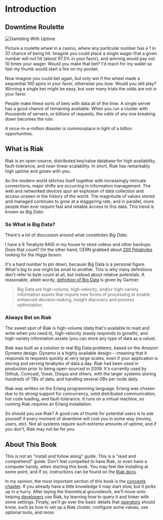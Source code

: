 # Introduction

## Downtime Roulette

![Gambling With Uptime](../assets/decor/roulette.png)

Picture a roulette wheel in a casino, where any particular number has a 1 in 37 chance of being hit. Imagine you could place a single wager that a given number will *not* hit (about 97.3% in your favor), and winning would pay out 10 times your wager. Would you make that bet? I'd reach for my wallet so fast my thumb would start a fire on my pocket.

Now imagine you could bet again, but only win if the wheel made a sequential 100 spins in your favor, otherwise you lose. Would you still play? Winning a single bet might be easy, but over many trials the odds are not in your favor.

People make these sorts of bets with data all of the time. A single server has a good chance of remaining available. When you run a cluster with thousands of servers, or billions of requests, the odds of any one breaking down becomes the rule.

A once-in-a-million disaster is commonplace in light of a billion opportunities.

## What is Riak

Riak is an open-source, distributed key/value database for high availability, fault-tolerance, and near-linear scalability. In short, Riak has remarkably high uptime and grows with you.

<!-- image: phone with 1/0's flying from it to a disk array -->

As the modern world stitches itself together with increasingly intricate connections, major shifts are occurring in information management. The web and networked devices spur an explosion of data collection and access unseen in the history of the world. The magnitude of values stored and managed continues to grow at a staggering rate, and in parallel, more people than ever require fast and reliable access to this data. This trend is known as *Big Data*.

<aside id="big-data" class="sidebar"><h3>So What is Big Data?</h3>

There's a lot of discussion around what constitutes <em>Big Data</em>.

I have a 6 Terabyte RAID in my house to store videos and other backups. Does that count? On the other hand, CERN grabbed about [200 Petabytes](http://www.itbusinessedge.com/cm/blogs/lawson/the-big-data-software-problem-behind-cerns-higgs-boson-hunt/?cs=50736) looking for the Higgs boson.

<!-- image: raid box -->

It's a hard number to pin down, because Big Data is a personal figure. What's big to one might be small to another. This is why many definitions don't refer to byte count at all, but instead about relative potentials. A reasonable, albeit wordy, [definition of Big Data](http://www.gartner.com/DisplayDocument?ref=clientFriendlyUrl&id=2057415) is given by Gartner.

<blockquote>Big Data are high-volume, high-velocity, and/or high-variety information assets that require new forms of processing to enable enhanced decision making, insight discovery and process optimization.</blockquote></aside>

### Always Bet on Riak

The sweet spot of Riak is high-volume (data that's available to read and write when you need it), high-velocity (easily responds to growth), and high-variety information assets (you can store any type of data as a value).

Riak was built as a solution to real Big Data problems, based on the *Amazon Dynamo* design. Dynamo is a highly available design---meaning that it responds to requests quickly at very large scales, even if your application is storing and serving terabytes of data a day. Riak had been used in production prior to being open-sourced in 2009. It's currently used by Github, Comcast, Voxer, Disqus and others, with the larger systems storing hundreds of TBs of data, and handling several GBs per node daily.

Riak was written on the Erlang programming language. Erlang was chosen due to its strong support for concurrency, solid distributed communication, hot code loading, and fault-tolerance. It runs on a virtual machine, so running Riak requires an Erlang installation.

So should you use Riak? A good rule of thumb for potential users is to ask yourself if every moment of downtime will cost you in some way (money, users, etc). Not all systems require such extreme amounts of uptime, and if you don't, Riak may not be for you.

## About This Book

This is not an "install and follow along" guide. This is a "read and comprehend" guide. Don't feel compelled to have Riak, or even have a computer handy, when starting this book. You may feel like installing at some point, and if so, instructions can be found on the [Riak docs](http://docs.basho.com).

In my opinion, the most important section of this book is the [concepts chapter](#concepts). If you already have a little knowledge it may start slow, but it picks up in a hurry. After laying the theoretical groundwork, we'll move onto helping [developers](#developers) use Riak, by learning how to query it and tinker with some settings. Finally, we'll go over the basic details that [operators](#operators) should know, such as how to set up a Riak cluster, configure some values, use optional tools, and more.
